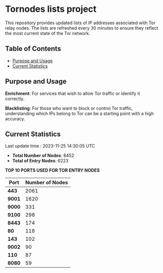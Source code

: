 # Tornodes lists project

This repository provides updated lists of IP addresses associated with Tor relay nodes. The lists are refreshed every 30 minutes to ensure they reflect the most current state of the Tor network.

## Table of Contents

- [Purpose and Usage](#purpose-and-usage)
- [Current Statistics](#current-statistics)


## Purpose and Usage

**Enrichment**: For services that wish to allow Tor traffic or identify it correctly.

**Blacklisting**: For those who want to block or control Tor traffic, understanding which IPs belong to Tor can be a starting point with a high accuracy.

## Current Statistics

Last update time : 2023-11-25 14:30:05 UTC

- **Total Number of Nodes**: 8452
- **Total of Entry Nodes**: 6223

**TOP 10 PORTS USED FOR TOR ENTRY NODES**

| **Port** | **Number of Nodes** |
|------|-----------------|
| **443**   | 2061  |
| **9001**   | 1620  |
| **9000**   | 331  |
| **9100**   | 298  |
| **8443**   | 174  |
| **80**   | 118  |
| **143**   | 102  |
| **9002**   | 90  |
| **110**   | 87  |
| **8080**   | 59  |

